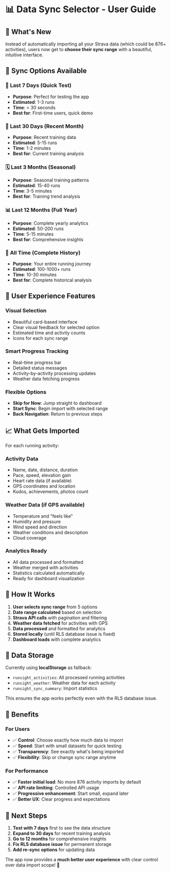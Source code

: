 # 📊 Data Sync Selector - User Guide

## 🎯 **What's New**

Instead of automatically importing all your Strava data (which could be 876+ activities), users now get to **choose their sync range** with a beautiful, intuitive interface.

## 🔧 **Sync Options Available**

### 🚀 **Last 7 Days** (Quick Test)
- **Purpose**: Perfect for testing the app
- **Estimated**: 1-3 runs
- **Time**: < 30 seconds
- **Best for**: First-time users, quick demo

### 📅 **Last 30 Days** (Recent Month)
- **Purpose**: Recent training data
- **Estimated**: 5-15 runs  
- **Time**: 1-2 minutes
- **Best for**: Current training analysis

### 🗓️ **Last 3 Months** (Seasonal)
- **Purpose**: Seasonal training patterns
- **Estimated**: 15-40 runs
- **Time**: 3-5 minutes
- **Best for**: Training trend analysis

### 📊 **Last 12 Months** (Full Year)
- **Purpose**: Complete yearly analytics
- **Estimated**: 50-200 runs
- **Time**: 5-15 minutes
- **Best for**: Comprehensive insights

### 🏃 **All Time** (Complete History)
- **Purpose**: Your entire running journey
- **Estimated**: 100-1000+ runs
- **Time**: 10-30 minutes
- **Best for**: Complete historical analysis

## 🎨 **User Experience Features**

### **Visual Selection**
- Beautiful card-based interface
- Clear visual feedback for selected option
- Estimated time and activity counts
- Icons for each sync range

### **Smart Progress Tracking**
- Real-time progress bar
- Detailed status messages
- Activity-by-activity processing updates
- Weather data fetching progress

### **Flexible Options**
- **Skip for Now**: Jump straight to dashboard
- **Start Sync**: Begin import with selected range
- **Back Navigation**: Return to previous steps

## 📈 **What Gets Imported**

For each running activity:

### **Activity Data**
- Name, date, distance, duration
- Pace, speed, elevation gain
- Heart rate data (if available)
- GPS coordinates and location
- Kudos, achievements, photos count

### **Weather Data** (if GPS available)
- Temperature and "feels like"
- Humidity and pressure
- Wind speed and direction
- Weather conditions and description
- Cloud coverage

### **Analytics Ready**
- All data processed and formatted
- Weather merged with activities
- Statistics calculated automatically
- Ready for dashboard visualization

## 🔄 **How It Works**

1. **User selects sync range** from 5 options
2. **Date range calculated** based on selection
3. **Strava API calls** with pagination and filtering
4. **Weather data fetched** for activities with GPS
5. **Data processed** and formatted for analytics
6. **Stored locally** (until RLS database issue is fixed)
7. **Dashboard loads** with complete analytics

## 💾 **Data Storage**

Currently using **localStorage** as fallback:
- `runsight_activities`: All processed running activities
- `runsight_weather`: Weather data for each activity
- `runsight_sync_summary`: Import statistics

This ensures the app works perfectly even with the RLS database issue.

## 🎯 **Benefits**

### **For Users**
- ✅ **Control**: Choose exactly how much data to import
- ✅ **Speed**: Start with small datasets for quick testing
- ✅ **Transparency**: See exactly what's being imported
- ✅ **Flexibility**: Skip or change sync range anytime

### **For Performance**
- ✅ **Faster initial load**: No more 876 activity imports by default
- ✅ **API rate limiting**: Controlled API usage
- ✅ **Progressive enhancement**: Start small, expand later
- ✅ **Better UX**: Clear progress and expectations

## 🚀 **Next Steps**

1. **Test with 7 days** first to see the data structure
2. **Expand to 30 days** for recent training analysis
3. **Go to 12 months** for comprehensive insights
4. **Fix RLS database issue** for permanent storage
5. **Add re-sync options** for updating data

The app now provides a **much better user experience** with clear control over data import scope! 🎉